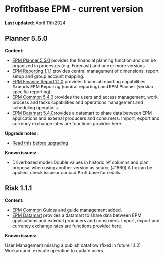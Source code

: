 # Profitbase EPM - current version

**Last updated:** April 11th 2024

## Planner 5.5.0

**Content:**

- [EPM Planner 5.5.0](changelog-EPMPlanner.md) provides the financial planning function and can be organized in processes (e.g. Forecast) and one or more versions.
- [EPM Reporting 1.1.1](changelog-EPMReporting.md) provides central management of dimensions, report setup and group account mapping.
- [EPM Finance Report 1.1.0](changelog-EPMFinanceReports.md) provides financial reporting capabilities. Extends EPM Reporting (central reporting) and EPM Planner (version specific reporting).
- [EPM Common 5.4.0](changelog-EPMCommon.md) provides the users and access management, work process and tasks capabilities and operations management and scheduling operations.
- [EPM Datamart 5.4.0](changelog-EPMDatamart.md)provides a datamart to share data between EPM applications and external producers and consumers. Import, export and currency exchange rates are functions provided here.

**Upgrade notes:**

- [Read this before upgrading](readme-EPMPlanner.md)

**Known issues:**

- Driverbased model: Double values in historic ref columns and plan proposal when using another version as source (#1660) A fix can be applied, check issue or contact Profitbase for details.

## Risk 1.1.1

**Content:**

- [EPM Common](changelog-EPMCommon.md) Guides and guide management added.
- [EPM Datamart](changelog-EPMDatamart.md) provides a datamart to share data between EPM applications and external producers and consumers. Import, export and currency exchange rates are functions provided here.

**Known issues:**

User Management missing a publish dataflow (fixed in future 1.1.2)
Workaround: execute operation to update users.

